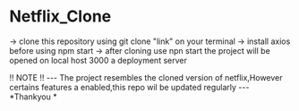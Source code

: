 # Netflix_Clone

-> clone this repository using git clone "link" on your terminal
-> install axios before using npm start
-> after cloning use npn start the project will be opened on local host 3000 a deployment server

!! NOTE !!
 --- The project resembles the cloned version of netflix,However certains features a enabled,this repo wil be updated regularly --- 
  *Thankyou *

